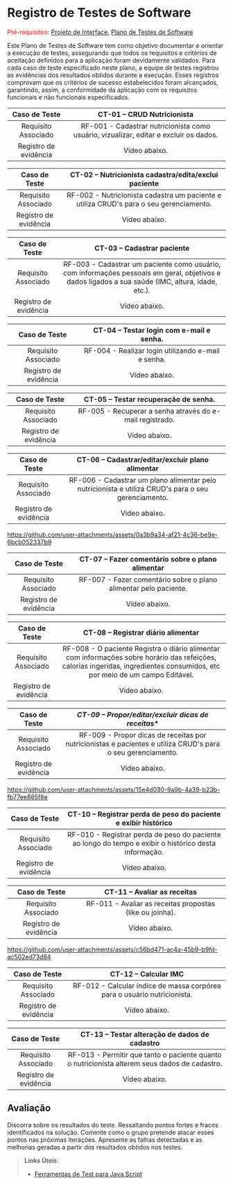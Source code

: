 # Registro de Testes de Software

<span style="color:red">Pré-requisitos: <a href="3-Projeto de Interface.md"> Projeto de Interface</a></span>, <a href="8-Plano de Testes de Software.md"> Plano de Testes de Software</a>

Este Plano de Testes de Software tem como objetivo documentar e orientar a execução de testes, assegurando que todos os requisitos e critérios de aceitação definidos para a aplicação foram devidamente validados. Para cada caso de teste especificado neste plano, a equipe de testes registrou as evidências dos resultados obtidos durante a execução. Esses registros comprovam que os critérios de sucesso estabelecidos foram alcançados, garantindo, assim, a conformidade da aplicação com os requisitos funcionais e não funcionais especificados.

| **Caso de Teste** 	| **CT-01 –  CRUD Nutricionista** 	|
|:---:	|:---:	|
|	Requisito Associado 	| RF-001 - Cadastrar nutricionista como usuário, vizualizar, editar e excluir os dados. |
|Registro de evidência | Vídeo abaixo. |

| **Caso de Teste** 	| **CT-02 – Nutricionista cadastra/edita/exclui paciente** 	|
|:---:	|:---:	|
|	Requisito Associado 	| RF-002 - Nutricionista cadastra um paciente e utiliza CRUD's para o seu gerenciamento. |
|Registro de evidência | Vídeo abaixo. |

| **Caso de Teste** 	| **CT-03 – Cadastrar paciente** 	|
|:---:	|:---:	|
|	Requisito Associado 	| RF-003 - Cadastrar um paciente como usuário, com informações pessoais em geral, objetivos e dados ligados a sua saúde (IMC, altura, idade, etc.). |
|Registro de evidência | Vídeo abaixo. |

| **Caso de Teste** 	| **CT-04 – Testar login com e-mail e senha.** 	|
|:---:	|:---:	|
|	Requisito Associado 	| RF-004 - Realizar login utilizando e-mail e senha. |
|Registro de evidência | Vídeo abaixo. |

| **Caso de Teste** 	| **CT-05 – Testar recuperação de senha.** 	|
|:---:	|:---:	|
|	Requisito Associado 	| RF-005 - Recuperar a senha através do e-mail registrado. |
|Registro de evidência | Vídeo abaixo. |

| **Caso de Teste** 	| **CT-06 – Cadastrar/editar/excluir plano alimentar** 	|
|:---:	|:---:	|
|	Requisito Associado 	| RF-006 - Cadastrar um plano alimentar pelo nutricionista e utiliza CRUD's para o seu gerenciamento. |
|Registro de evidência | Vídeo abaixo. |



https://github.com/user-attachments/assets/0a3b9a34-af21-4c36-be9e-6bcb052337b9



| **Caso de Teste** 	| **CT-07 – Fazer comentário sobre o plano alimentar** 	|
|:---:	|:---:	|
|	Requisito Associado 	| RF-007 - Fazer comentário sobre o plano alimentar pelo paciente. |
|Registro de evidência | Vídeo abaixo. |

| **Caso de Teste** 	| **CT-08 – Registrar diário alimentar** 	|
|:---:	|:---:	|
|	Requisito Associado 	| RF-008 - O paciente Registra o diário alimentar com informações sobre horário das refeições, calorias ingeridas, ingredientes consumidos, etc por meio de um campo Editável. |
|Registro de evidência | Vídeo abaixo. |

| **Caso de Teste** 	| *CT-09 – Propor/editar/excluir dicas de receitas** 	|
|:---:	|:---:	|
|	Requisito Associado 	| RF-009 - Propor dicas de receitas por nutricionistas e pacientes e utiliza CRUD's para o seu gerenciamento. |
|Registro de evidência | Vídeo abaixo. |



https://github.com/user-attachments/assets/15e4d030-9a9b-4a39-b23b-fb77ee885f8e



| **Caso de Teste** 	| **CT-10 – Registrar perda de peso do paciente e exibir histórico** 	|
|:---:	|:---:	|
|	Requisito Associado 	| RF-010 - Registrar perda de peso do paciente ao longo do tempo e exibir o histórico desta informação. |
|Registro de evidência | Vídeo abaixo. |

| **Caso de Teste** 	| **CT-11 – Avaliar as receitas** 	|
|:---:	|:---:	|
|	Requisito Associado 	| RF-011 - Avaliar as receitas propostas (like ou joinha). |
|Registro de evidência | Vídeo abaixo. |


https://github.com/user-attachments/assets/c56bd471-ac4a-45b9-b9fd-ac502ed73d84



| **Caso de Teste** 	| **CT-12 – Calcular IMC** 	|
|:---:	|:---:	|
|	Requisito Associado 	| RF-012 - Calcular índice de massa corpórea para o usuário nutricionista. |
|Registro de evidência | Vídeo abaixo. |

| **Caso de Teste** 	| **CT-13 – Testar alteração de dados de cadastro** 	|
|:---:	|:---:	|
|	Requisito Associado 	| RF-013 - Permitir que tanto o paciente quanto o nutricionista alterem seus dados de cadastro. |
|Registro de evidência | Vídeo abaixo. |

## Avaliação

Discorra sobre os resultados do teste. Ressaltando pontos fortes e fracos identificados na solução. Comente como o grupo pretende atacar esses pontos nas próximas iterações. Apresente as falhas detectadas e as melhorias geradas a partir dos resultados obtidos nos testes.

> **Links Úteis**:
> - [Ferramentas de Test para Java Script](https://geekflare.com/javascript-unit-testing/)
